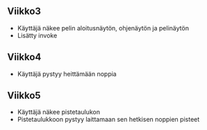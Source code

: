 ## Viikko3

- Käyttäjä näkee pelin aloitusnäytön, ohjenäytön ja pelinäytön
- Lisätty invoke

## Viikko4

- Käyttäjä pystyy heittämään noppia

## Viikko5

- Käyttäjä näkee pistetaulukon
- Pistetaulukkoon pystyy laittamaan sen hetkisen noppien pisteet
